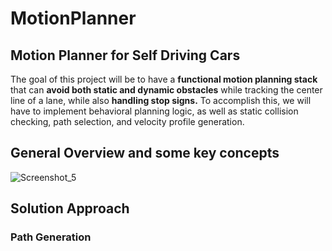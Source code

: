 # MotionPlanner
## Motion Planner for Self Driving Cars


The goal of this project will be to have a **functional motion planning stack** that can **avoid both static and dynamic obstacles** while tracking the center line of a lane, while also **handling stop signs.** To accomplish this, we will have to implement behavioral planning logic, as well as static collision checking, path selection, and velocity profile generation.

## General Overview and some key concepts
![Screenshot_5](https://user-images.githubusercontent.com/30608533/63599391-29641000-c5ca-11e9-9a7d-e58788e5838b.jpg)

## Solution Approach

### Path Generation

